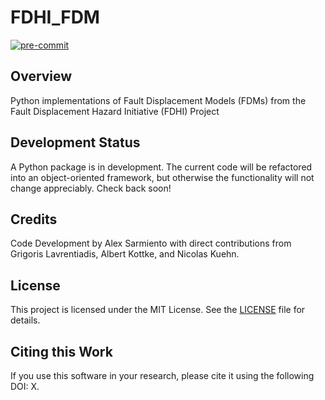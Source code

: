 # FDHI_FDM
[![pre-commit](https://img.shields.io/badge/pre--commit-enabled-brightgreen?logo=pre-commit&logoColor=white)](https://github.com/pre-commit/pre-commit)

## Overview
Python implementations of Fault Displacement Models (FDMs) from the Fault Displacement Hazard Initiative (FDHI) Project

## Development Status
A Python package is in development. The current code will be refactored into an object-oriented framework, but otherwise the functionality will not change appreciably. Check back soon!

## Credits
Code Development by Alex Sarmiento with direct contributions from Grigoris Lavrentiadis, Albert Kottke, and Nicolas Kuehn.

## License
This project is licensed under the MIT License. See the [LICENSE](https://github.com/NHR3-UCLA/FDHI_FDM/blob/main/LICENSE) file for details.

## Citing this Work
If you use this software in your research, please cite it using the following DOI: X.
